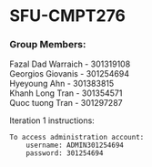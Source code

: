 # SFU-CMPT276
### Group Members:
Fazal Dad Warraich - 301319108 <br />
Georgios Giovanis - 301254694 <br />
Hyeyoung Ahn - 301383815 <br />
Khanh Long Tran - 301354571 <br />
Quoc tuong Tran - 301297287

Iteration 1 instructions:

    To access administration account:
        username: ADMIN301254694
        password: 301254694
        